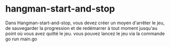 # hangman-start-and-stop
Dans Hangman-start-and-stop, vous devez créer un moyen d'arrêter le jeu, de sauvegarder la progression et de redémarrer à tout moment jusqu'au point où vous avez quitté le jeu.
vous pouvez lancez le jeu via la commande
go run main.go
